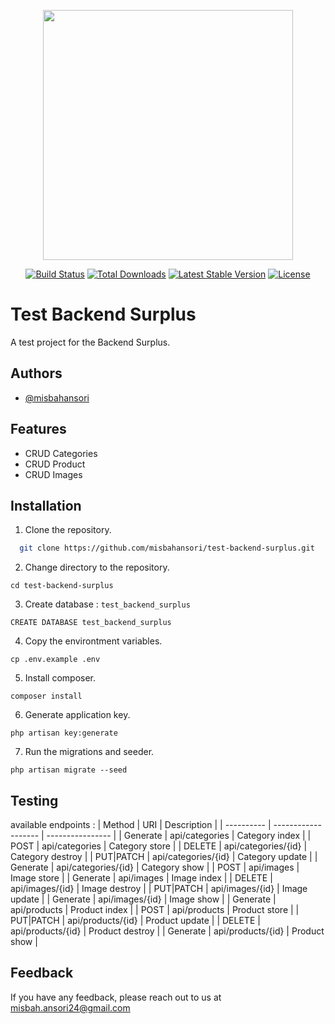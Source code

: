 <p align="center"><a href="https://laravel.com" target="_blank"><img src="https://raw.githubusercontent.com/laravel/art/master/logo-lockup/5%20SVG/2%20CMYK/1%20Full%20Color/laravel-logolockup-cmyk-red.svg" width="400"></a></p>

<p align="center">
<a href="https://travis-ci.org/laravel/framework"><img src="https://travis-ci.org/laravel/framework.svg" alt="Build Status"></a>
<a href="https://packagist.org/packages/laravel/framework"><img src="https://img.shields.io/packagist/dt/laravel/framework" alt="Total Downloads"></a>
<a href="https://packagist.org/packages/laravel/framework"><img src="https://img.shields.io/packagist/v/laravel/framework" alt="Latest Stable Version"></a>
<a href="https://packagist.org/packages/laravel/framework"><img src="https://img.shields.io/packagist/l/laravel/framework" alt="License"></a>
</p>

# Test Backend Surplus

A test project for the Backend Surplus.

## Authors

- [@misbahansori](https://www.github.com/misbahansori)


## Features

- CRUD Categories
- CRUD Product
- CRUD Images

## Installation

1. Clone the repository.
```bash
  git clone https://github.com/misbahansori/test-backend-surplus.git
```

2. Change directory to the repository.
```
cd test-backend-surplus
```

3. Create database : `test_backend_surplus`
```
CREATE DATABASE test_backend_surplus
```

4. Copy the environtment variables.
```
cp .env.example .env
```

5. Install composer.
```
composer install
```

6. Generate application key.
```
php artisan key:generate
```

7. Run the migrations and seeder.
```
php artisan migrate --seed
```

## Testing

available endpoints :
| Method     | URI                 | Description      |
| ---------- | ------------------- | ---------------- |
| Generate   | api/categories      | Category index   |
| POST       | api/categories      | Category store   |
| DELETE     | api/categories/{id} | Category destroy |
| PUT\|PATCH | api/categories/{id} | Category update  |
| Generate   | api/categories/{id} | Category show    |
| POST       | api/images          | Image store      |
| Generate   | api/images          | Image index      |
| DELETE     | api/images/{id}     | Image destroy    |
| PUT\|PATCH | api/images/{id}     | Image update     |
| Generate   | api/images/{id}     | Image show       |
| Generate   | api/products        | Product index    |
| POST       | api/products        | Product store    |
| PUT\|PATCH | api/products/{id}   | Product update   |
| DELETE     | api/products/{id}   | Product destroy  |
| Generate   | api/products/{id}   | Product show     |



## Feedback

If you have any feedback, please reach out to us at misbah.ansori24@gmail.com

